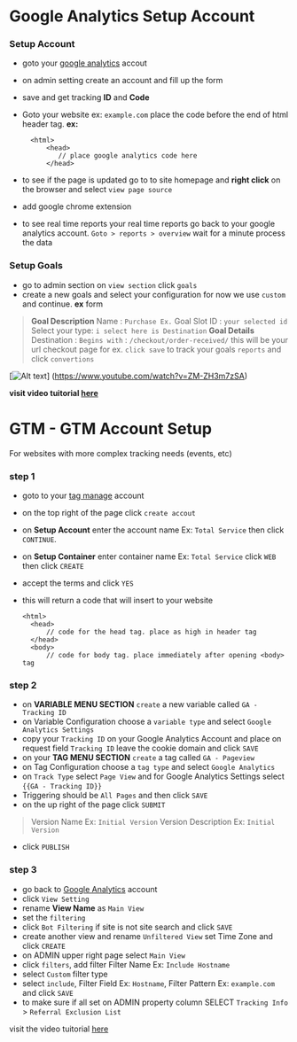 # Google Analytics Setup Account

### Setup Account
- goto your [google analytics](https://analytics.google.com/analytics/web/) accout
- on admin setting create an account and fill up the form
- save and get tracking **ID** and **Code**
- Goto your website ex: `example.com` place the code before the end of html header tag.
**ex:**

        <html>
            <head>
               // place google analytics code here
            </head>
- to see if the page is updated go to to site homepage and **right click** on the browser and select `view page source`
- add google chrome extension
- to see real time reports your real time reports go back to your google analytics account. `Goto > reports > overview` 
wait for a minute process the data

### Setup Goals
- go to admin section on `view section` click `goals`
- create a new goals and select your configuration for now we use `custom` and continue.
**ex** form
> **Goal Description**
> Name : `Purchase Ex.`
> Goal Slot ID : `your selected id`
> Select your type: `i select here is Destination`
> **Goal Details**
> Destination : `Begins with` : `/checkout/order-received/` this will be your url checkout page for ex. `click save`
> to track your goals `reports` and click `convertions`

[![Alt text](https://img.youtube.com/vi/ZM-ZH3m7zSA/mqdefault.jpg)] (https://www.youtube.com/watch?v=ZM-ZH3m7zSA)

**visit video tuitorial [here](https://www.youtube.com/watch?v=ZM-ZH3m7zSA)**

# GTM - GTM Account Setup
For websites with more complex tracking needs (events, etc)

### step 1
- goto to your [tag manage](https://tagmanager.google.com/) account
- on the top right of the page click `create accout`
- on **Setup Account** enter the account name Ex: `Total Service` then click `CONTINUE`.
- on **Setup Container** enter container name Ex: `Total Service` click `WEB` then click `CREATE`
- accept the terms and click `YES`
- this will return a code that will insert to your website
     
      <html>
        <head>
            // code for the head tag. place as high in header tag
        </head>
        <body>
            // code for body tag. place immediately after opening <body> tag

### step 2

- on **VARIABLE MENU SECTION** `create` a new variable called `GA - Tracking ID`
- on Variable Configuration choose a `variable type` and select `Google Analytics Settings`
- copy your `Tracking ID` on your Google Analytics Account and place on request field `Tracking ID` leave the cookie domain and click `SAVE`
- on your **TAG MENU SECTION** `create` a tag called `GA - Pageview` 
- on Tag Configuration choose a `tag type` and select `Google Analytics`
- on `Track Type` select `Page View` and for Google Analytics Settings select `{{GA - Tracking ID}}`
- Triggering should be `All Pages` and then click `SAVE`
- on the up right of the page click `SUBMIT`
> Version Name Ex: `Initial Version`
> Version Description Ex: `Initial Version`
- click `PUBLISH`

### step 3

- go back to [Google Analytics](https://analytics.google.com/analytics/web/) account
- click `View Setting`
- rename **View Name** as `Main View`
- set the `filtering`
- click `Bot Filtering` if site is not site search and click `SAVE`
- create another view and rename `Unfiltered View` set Time Zone and click `CREATE`
- on ADMIN upper right page select `Main View`
- click `filters`, add filter Filter Name Ex: `Include Hostname`
- select `Custom` filter type
- select `include`, Filter Field Ex: `Hostname`, Filter Pattern Ex: `example.com` and click `SAVE`
- to make sure if all set on ADMIN property column SELECT `Tracking Info` > `Referral Exclusion List`

visit the video tuitorial [here](https://www.youtube.com/watch?v=hgIcXHnmS3w)